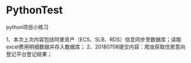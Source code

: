 # PythonTest
python项目小练习

1、本次上次内容包括阿里资产（ECS、SLB、RDS）信息同步至数据库；读取excel费用明细数据并存入数据库；
2、20180708提交内容：爬虫获取住房意向登记平台登记结果；
